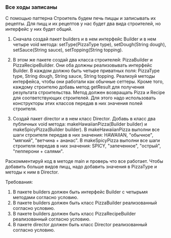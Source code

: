 ### Все ходы записаны

С помощью паттерна Строитель будем печь пиццы и записывать их рецепты.
Для пицц и их рецептов у нас будет два вида строителей, но интерфейс у них будет общий.

1. Сначала создай пакет builders и в нем интерфейс Builder и в нем четыре void метода:
setType(PizzaType type), setDough(String dough), setSauce(String sauce), setTopping(String topping).

2. В этом же пакете создай два класса строителей: PizzaBuilder и PizzaRecipeBuilder.
Они оба должны реализовывать интерфейс Builder. В каждом должно быть четыре приватных поля:
PizzaType type, String dough, String sauce, String topping.
Реализуй методы интерфейса, чтобы они работали как обычные сеттеры.
Кроме того, каждому строителю добавь метод getResult для получения результата строительства.
Метод должен возвращать Pizza и Recipe для соответствующих строителей.
Для этого надо использовать конструкторы этих классов передав в них значения полей строителя.

3. Создай пакет director и в нем класс Director. Добавь в класс два публичных void метода:
makeHawaiianPizza(Builder builder) и makeSpicyPizza(Builder builder).
В makeHawaiianPizza выполни все шаги строителя передав в них значения:
HAWAIIAN, &quot;обычное&quot;, &quot;мягкий&quot;, &quot;ветчина + ананас&quot;.
В makeSpicyPizza выполни все шаги строителя передав в них значения:
SPICY, &quot;запеченное&quot;, &quot;острый&quot;, &quot;пепперони + салями&quot;.

Раскомментируй код в методе main и проверь что все работает.
Чтобы добавить больше видов пицц, надо добавить значения в PizzaType и методы к ним в Director.


Требования:
1.	В пакете builders должен быть интерфейс Builder с четырьмя методами согласно условию.
2.	В пакете builders должен быть класс PizzaBuilder реализованный согласно условию.
3.	В пакете builders должен быть класс PizzaRecipeBuilder реализованный согласно условию.
4.	В пакете director должен быть класс Director реализованный согласно условию.


